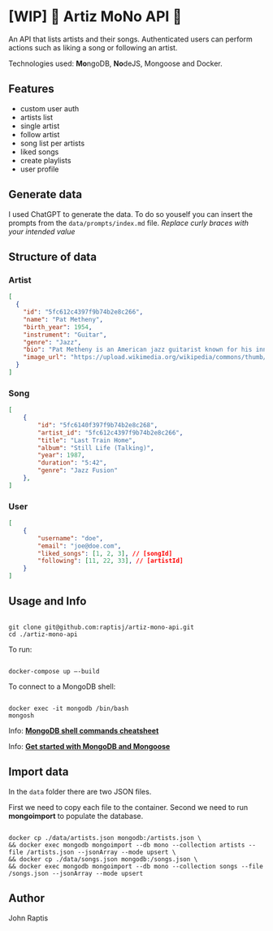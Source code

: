 # [WIP] 🎹 Artiz MoNo API 🥁

An API that lists artists and their songs. Authenticated users can perform actions such as liking a song or following an artist.

Technologies used: **Mo**ngoDB, **No**deJS, Mongoose and Docker.

## Features

- custom user auth
- artists list
- single artist
- follow artist
- song list per artists
- liked songs
- create playlists
- user profile

## Generate data

I used ChatGPT to generate the data. To do so youself you can insert the prompts from the `data/prompts/index.md` file. *Replace curly braces with your intended value*

## Structure of data

### Artist

```json
[
  {
    "id": "5fc612c4397f9b74b2e8c266",
    "name": "Pat Metheny",
    "birth_year": 1954,
    "instrument": "Guitar",
    "genre": "Jazz",
    "bio": "Pat Metheny is an American jazz guitarist known for his innovative and diverse musical style. He has won numerous awards, including 20 Grammy Awards across various categories. Metheny's work spans jazz fusion, contemporary jazz, and beyond, showcasing his virtuosity and creativity.",
    "image_url": "https://upload.wikimedia.org/wikipedia/commons/thumb/4/4c/Pat_Metheny.jpg/500px-Pat_Metheny.jpg"
  }
]
```

### Song

```json
[
    {
        "id": "5fc6140f397f9b74b2e8c268",
        "artist_id": "5fc612c4397f9b74b2e8c266",
        "title": "Last Train Home",
        "album": "Still Life (Talking)",
        "year": 1987,
        "duration": "5:42",
        "genre": "Jazz Fusion"
    },
]
```


### User

```json
[
    {
        "username": "doe",
        "email": "joe@doe.com",
        "liked_songs": [1, 2, 3], // [songId]
        "following": [11, 22, 33], // [artistId]
    }
]
````

## Usage and Info

```

git clone git@github.com:raptisj/artiz-mono-api.git
cd ./artiz-mono-api

```

To run:

```

docker-compose up —-build

```

To connect to a MongoDB shell:

```

docker exec -it mongodb /bin/bash
mongosh

```

Info: [**MongoDB shell commands cheatsheet**](https://dev.to/arantespp/mongodb-shell-commands-running-on-docker-101-1l73)

Info: [**Get started with MongoDB and Mongoose**](mongodb.com/developer/languages/javascript/getting-started-with-mongodb-and-mongoose/)

## Import data

In the `data` folder there are two JSON files.

First we need to copy each file to the container. Second we need to run **mongoimport** to populate the database.

```

docker cp ./data/artists.json mongodb:/artists.json \
&& docker exec mongodb mongoimport --db mono --collection artists --file /artists.json --jsonArray --mode upsert \
&& docker cp ./data/songs.json mongodb:/songs.json \
&& docker exec mongodb mongoimport --db mono --collection songs --file /songs.json --jsonArray --mode upsert

```

## Author

John Raptis
